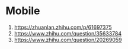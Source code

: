 # Mobile

1. https://zhuanlan.zhihu.com/p/61697375
1. https://www.zhihu.com/question/35633784
1. https://www.zhihu.com/question/20269059
